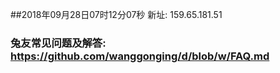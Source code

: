 ##2018年09月28日07时12分07秒 新址: 159.65.181.51
### 兔友常见问题及解答: https://github.com/wanggonging/d/blob/w/FAQ.md
